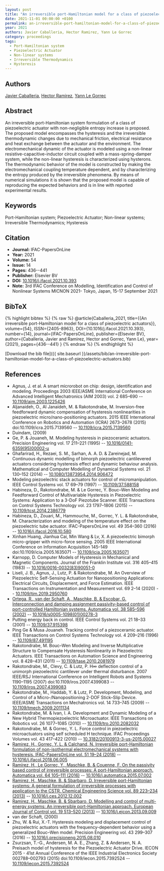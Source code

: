 ```yaml
---
layout: post
title: "An irreversible port-Hamiltonian model for a class of piezoelectric actuators"
date: 2021-11-01 00:00:00 +0100
permalink: an-irreversible-port-hamiltonian-model-for-a-class-of-piezoelectric-actuators
year: 2021
authors: Javier Caballeria, Hector Ramirez, Yann Le Gorrec
category: proceedings
tags:
  - Port-Hamiltonian system
  - Piezoelectric Actuator
  - Non-linear systems
  - Irreversible Thermodynamics
  - Hysteresis
---
```

 
## Authors
[Javier Caballeria](authors/javier-caballeria), [Hector Ramirez](authors/hector-ramirez), [Yann Le Gorrec](authors/yann-le-gorrec)
 
## Abstract
An irreversible port-Hamiltonian system formulation of a class of piezoelectric actuator with non-negligible entropy increase is proposed. The proposed model encompasses the hysteresis and the irreversible thermodynamic changes due to mechanical friction, electrical resistance and heat exchange between the actuator and the environment. The electromechanical dynamic of the actuator is modeled using a non-linear resistive-capacitive-inductor circuit coupled with a mass-spring-damper system, while the non-linear hysteresis is characterized using hysterons. The thermodynamic behavior of the model is constructed by making the electromechanical coupling temperature dependent, and by characterizing the entropy produced by the irreversible phenomena. By means of numerical simulations it is shown that the proposed model is capable of reproducing the expected behaviors and is in line with reported experimental results.
 
## Keywords
Port-Hamiltonian system; Piezoelectric Actuator; Non-linear systems; Irreversible Thermodynamics; Hysteresis
 
## Citation
- **Journal:** IFAC-PapersOnLine
- **Year:** 2021
- **Volume:** 54
- **Issue:** 14
- **Pages:** 436--441
- **Publisher:** Elsevier BV
- **DOI:** [10.1016/j.ifacol.2021.10.393](https://doi.org/10.1016/j.ifacol.2021.10.393)
- **Note:** 3rd IFAC Conference on Modelling, Identification and Control of Nonlinear Systems MICNON 2021- Tokyo, Japan, 15-17 September 2021
 
## BibTeX
{% highlight bibtex %}
{% raw %}
@article{Caballeria_2021,
  title={{An irreversible port-Hamiltonian model for a class of piezoelectric actuators}},
  volume={54},
  ISSN={2405-8963},
  DOI={10.1016/j.ifacol.2021.10.393},
  number={14},
  journal={IFAC-PapersOnLine},
  publisher={Elsevier BV},
  author={Caballeria, Javier and Ramirez, Hector and Gorrec, Yann Le},
  year={2021},
  pages={436--441}
}
{% endraw %}
{% endhighlight %}
 
[Download the bib file]({{ site.baseurl }}/assets/bib/an-irreversible-port-hamiltonian-model-for-a-class-of-piezoelectric-actuators.bib)
 
## References
- Agnus, J. et al. A smart microrobot on chip: design, identification and modeling. Proceedings 2003 IEEE/ASME International Conference on Advanced Intelligent Mechatronics (AIM 2003) vol. 2 685–690 -- [10.1109/aim.2003.1225426](https://doi.org/10.1109/aim.2003.1225426)
- Aljanaideh, O., Al Janaideh, M. & Rakotondrabe, M. Inversion-free feedforward dynamic compensation of hysteresis nonlinearities in piezoelectric micro/nano-positioning actuators. 2015 IEEE International Conference on Robotics and Automation (ICRA) 2673–2678 (2015) doi:10.1109/icra.2015.7139560 -- [10.1109/icra.2015.7139560](https://doi.org/10.1109/icra.2015.7139560)
- Duindam, (2009)
- Ge, P. & Jouaneh, M. Modeling hysteresis in piezoceramic actuators. Precision Engineering vol. 17 211–221 (1995) -- [10.1016/0141-6359(95)00002-u](https://doi.org/10.1016/0141-6359(95)00002-u)
- Ghafarirad, H., Rezaei, S. M., Sarhan, A. A. D. & Zareinejad, M. Continuous dynamic modelling of bimorph piezoelectric cantilevered actuators considering hysteresis effect and dynamic behaviour analysis. Mathematical and Computer Modelling of Dynamical Systems vol. 21 130–152 (2014) -- [10.1080/13873954.2014.906472](https://doi.org/10.1080/13873954.2014.906472)
- Modeling piezoelectric stack actuators for control of micromanipulation. IEEE Control Systems vol. 17 69–79 (1997) -- [10.1109/37.588158](https://doi.org/10.1109/37.588158)
- Habineza, D., Rakotondrabe, M. & Le Gorrec, Y. Bouc–Wen Modeling and Feedforward Control of Multivariable Hysteresis in Piezoelectric Systems: Application to a 3-DoF Piezotube Scanner. IEEE Transactions on Control Systems Technology vol. 23 1797–1806 (2015) -- [10.1109/tcst.2014.2386779](https://doi.org/10.1109/tcst.2014.2386779)
- Habineza, D., Zouari, M., Hammouche, M., Gorrec, Y. L. & Rakotondrabe, M. Characterization and modeling of the temperature effect on the piezoelectric tube actuator. IFAC-PapersOnLine vol. 49 354–360 (2016) -- [10.1016/j.ifacol.2016.10.580](https://doi.org/10.1016/j.ifacol.2016.10.580)
- Xinhan Huang, Jianhua Cai, Min Wang & Lv, X. A piezoelectric bimorph micro-gripper with micro-force sensing. 2005 IEEE International Conference on Information Acquisition 145–149 doi:10.1109/icia.2005.1635071 -- [10.1109/icia.2005.1635071](https://doi.org/10.1109/icia.2005.1635071)
- Karnopp, D. Computer Models of Hysteresis in Mechanical and Magnetic Components. Journal of the Franklin Institute vol. 316 405–415 (1983) -- [10.1016/0016-0032(83)90051-0](https://doi.org/10.1016/0016-0032(83)90051-0)
- Liseli, J. B., Agnus, J., Lutz, P. & Rakotondrabe, M. An Overview of Piezoelectric Self-Sensing Actuation for Nanopositioning Applications: Electrical Circuits, Displacement, and Force Estimation. IEEE Transactions on Instrumentation and Measurement vol. 69 2–14 (2020) -- [10.1109/tim.2019.2950760](https://doi.org/10.1109/tim.2019.2950760)
- [Ortega, R., van der Schaft, A., Maschke, B. & Escobar, G. Interconnection and damping assignment passivity-based control of port-controlled Hamiltonian systems. Automatica vol. 38 585–596 (2002)](interconnection-and-damping-assignment-passivity-based-control-of-port-controlled-hamiltonian-systems) -- [10.1016/s0005-1098(01)00278-3](https://doi.org/10.1016/s0005-1098(01)00278-3)
- Putting energy back in control. IEEE Control Systems vol. 21 18–33 (2001) -- [10.1109/37.915398](https://doi.org/10.1109/37.915398)
- Ping Ge & Musa Jouaneh. Tracking control of a piezoceramic actuator. IEEE Transactions on Control Systems Technology vol. 4 209–216 (1996) -- [10.1109/87.491195](https://doi.org/10.1109/87.491195)
- Rakotondrabe, M. Bouc–Wen Modeling and Inverse Multiplicative Structure to Compensate Hysteresis Nonlinearity in Piezoelectric Actuators. IEEE Transactions on Automation Science and Engineering vol. 8 428–431 (2011) -- [10.1109/tase.2010.2081979](https://doi.org/10.1109/tase.2010.2081979)
- Rakotondrabe, M., Clevy, C. & Lutz, P. H∞ deflection control of a unimorph piezoelectric cantilever under thermal disturbance. 2007 IEEE/RSJ International Conference on Intelligent Robots and Systems 1190–1195 (2007) doi:10.1109/iros.2007.4399083 -- [10.1109/iros.2007.4399083](https://doi.org/10.1109/iros.2007.4399083)
- Rakotondrabe, M., Haddab, Y. & Lutz, P. Development, Modeling, and Control of a Micro-/Nanopositioning 2-DOF Stick–Slip Device. IEEE/ASME Transactions on Mechatronics vol. 14 733–745 (2009) -- [10.1109/tmech.2009.2011134](https://doi.org/10.1109/tmech.2009.2011134)
- Rakotondrabe, M. & Ivan, I. A. Development and Dynamic Modeling of a New Hybrid Thermopiezoelectric Microactuator. IEEE Transactions on Robotics vol. 26 1077–1085 (2010) -- [10.1109/tro.2010.2082032](https://doi.org/10.1109/tro.2010.2082032)
- Rakotondrabe, M. & Gorrec, Y. L. Force control in piezoelectric microactuators using self scheduled H technique. IFAC Proceedings Volumes vol. 43 417–422 (2010) -- [10.3182/20100913-3-us-2015.00027](https://doi.org/10.3182/20100913-3-us-2015.00027)
- [Ramirez, H., Gorrec, Y. L. & Calchand, N. Irreversible port-Hamiltonian formulation of non-isothermal electromechanical systems with hysteresis. IFAC-PapersOnLine vol. 51 19–24 (2018)](irreversible-port-hamiltonian-formulation-of-non-isothermal-electromechanical-systems-with-hysteresis) -- [10.1016/j.ifacol.2018.06.005](https://doi.org/10.1016/j.ifacol.2018.06.005)
- [Ramírez, H., Le Gorrec, Y., Maschke, B. & Couenne, F. On the passivity based control of irreversible processes: A port-Hamiltonian approach. Automatica vol. 64 105–111 (2016)](on-the-passivity-based-control-of-irreversible-processes-a-port-hamiltonian-approach) -- [10.1016/j.automatica.2015.07.002](https://doi.org/10.1016/j.automatica.2015.07.002)
- [Ramirez, H., Maschke, B. & Sbarbaro, D. Irreversible port-Hamiltonian systems: A general formulation of irreversible processes with application to the CSTR. Chemical Engineering Science vol. 89 223–234 (2013)](irreversible-port-hamiltonian-systems-a-general-formulation-of-irreversible-processes-with-application-to-the-cstr) -- [10.1016/j.ces.2012.12.002](https://doi.org/10.1016/j.ces.2012.12.002)
- [Ramirez, H., Maschke, B. & Sbarbaro, D. Modelling and control of multi-energy systems: An irreversible port-Hamiltonian approach. European Journal of Control vol. 19 513–520 (2013)](modelling-and-control-of-multi-energy-systems-an-irreversible-port-hamiltonian-approach) -- [10.1016/j.ejcon.2013.09.009](https://doi.org/10.1016/j.ejcon.2013.09.009)
- van der Schaft, (2000)
- Zhu, W. & Rui, X.-T. Hysteresis modeling and displacement control of piezoelectric actuators with the frequency-dependent behavior using a generalized Bouc–Wen model. Precision Engineering vol. 43 299–307 (2016) -- [10.1016/j.precisioneng.2015.08.010](https://doi.org/10.1016/j.precisioneng.2015.08.010)
- Zsurzsan, T.-G., Andersen, M. A. E., Zhang, Z. & Andersen, N. A. Preisach model of hysteresis for the Piezoelectric Actuator Drive. IECON 2015 - 41st Annual Conference of the IEEE Industrial Electronics Society 002788–002793 (2015) doi:10.1109/iecon.2015.7392524 -- [10.1109/iecon.2015.7392524](https://doi.org/10.1109/iecon.2015.7392524)

